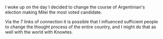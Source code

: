 I woke up on the day I decided to change the course of Argentinian's election making Milei the most voted candidate.

Via the 7 links of connection it is possible that I influenced sufficient people to change the thought process of the entire country, and I might do that as well with the world with Knowtes.